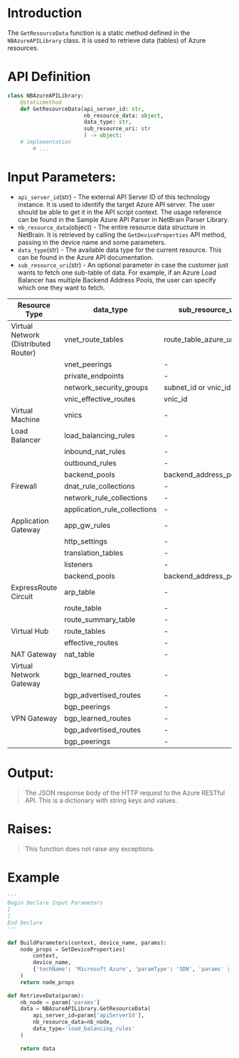 # Introduction
The `GetResourceData` function is a static method defined in the `NBAzureAPILibrary` class. It is used to retrieve data (tables) of Azure resources.

# API Definition
```python
class NBAzureAPILibrary:
    @staticmethod
    def GetResourceData(api_server_id: str,
                        nb_resource_data: object,
                        data_type: str, 
                        sub_resource_uri: str
                        ) -> object:
    # implementation
        # ...
```

# Input Parameters:
 - `api_server_id`(str) - The external API Server ID of this technology instance. It is used to identify the target Azure API server. The user should be able to get it in the API script context. The usage reference can be found in the Sample Azure API Parser in NetBrain Parser Library.
 - `nb_resource_data`(object) - The entire resource data structure in NetBrain. It is retrieved by calling the `GetDeviceProperties` API method, passing in the device name and some parameters.
 - `data_type`(str) - The available data type for the current resource. This can be found in the Azure API documentation.
 - `sub_resource_uri`(str) - An optional parameter in case the customer just wants to fetch one sub-table of data. For example, if an Azure Load Balancer has multiple Backend Address Pools, the user can specify which one they want to fetch.

| Resource Type | data_type | sub_resource_uri | Notes |
| --- | --- | --- | --- |
| Virtual Network (Distributed Router) | vnet_route_tables | route_table_azure_uri | |
| | vnet_peerings | - | |
| | private_endpoints | - | |
| | network_security_groups | subnet_id or vnic_id | |
| | vnic_effective_routes | vnic_id | |
| Virtual Machine | vnics | - | |
| Load Balancer | load_balancing_rules | - | |
| | inbound_nat_rules | - | |
| | outbound_rules | - | |
| | backend_pools | backend_address_pool_uri | |
| Firewall 	| dnat_rule_collections	| -	| |
| 	| network_rule_collections | -	| |
| 	| application_rule_collections	| -	| |
| Application Gateway | app_gw_rules | -	| |
| 	| http_settings	| -	| |
| 	| translation_tables	|- 	||
| 	| listeners	|- 	||
| 	| backend_pools	| backend_address_pool_uri ||
| ExpressRoute Circuit | arp_table	| -	| |
| 	| route_table | -	| |
| 	| route_summary_table |- 	||
| Virtual Hub | route_tables	| -	| |
| 	| effective_routes	| -	| |
| NAT Gateway | nat_table | -	| |
| Virtual Network Gateway | bgp_learned_routes	| -	| |
| 	| bgp_advertised_routes	| -	| |
| 	| bgp_peerings	|- 	||
| VPN Gateway | bgp_learned_routes	| -	| |
| 	| bgp_advertised_routes	| -	| |
| 	| bgp_peerings	|- 	||

# Output:
> The JSON response body of the HTTP request to the Azure RESTful API. This is a dictionary with string keys and values.

# Raises:
> This function does not raise any exceptions.

# Example

```python
'''
Begin Declare Input Parameters
[
]
End Declare
'''
  
def BuildParameters(context, device_name, params):
    node_props = GetDeviceProperties(
        context,
        device_name,
        {'techName': 'Microsoft Azure', 'paramType': 'SDN', 'params' : ['*'] }
    )
    return node_props
      
def RetrieveData(param):   
    nb_node = param['params']
    data = NBAzureAPILibrary.GetResourceData(
        api_server_id=param['apiServerId'],
        nb_resource_data=nb_node,
        data_type='load_balancing_rules'
    )
      
    return data
 ```
